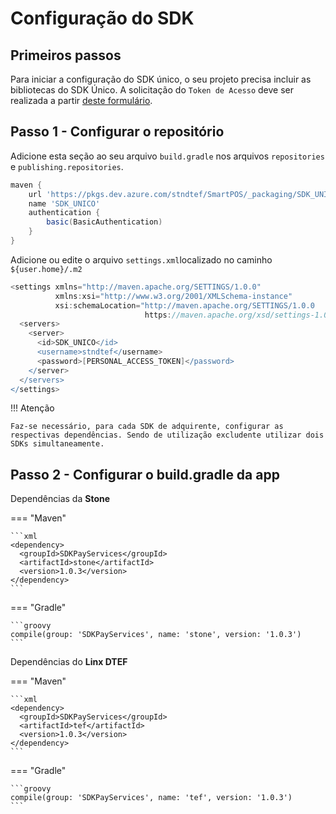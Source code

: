 # Configuração do SDK

## Primeiros passos

Para iniciar a configuração do SDK único, o seu projeto precisa incluir as bibliotecas do SDK Único.
A solicitação do `Token de Acesso` deve ser realizada a partir [deste formulário](https://www.linx.com.br/sdk-access-request).


## Passo 1 - Configurar o repositório

Adicione esta seção ao seu arquivo `build.gradle` nos arquivos `repositories` e `publishing.repositories`.

```groovy
maven {
    url 'https://pkgs.dev.azure.com/stndtef/SmartPOS/_packaging/SDK_UNICO/maven/v1'
    name 'SDK_UNICO'
    authentication {
        basic(BasicAuthentication)
    }
}
```
Adicione ou edite o arquivo `settings.xml`localizado no caminho `${user.home}/.m2`

```groovy
<settings xmlns="http://maven.apache.org/SETTINGS/1.0.0"
          xmlns:xsi="http://www.w3.org/2001/XMLSchema-instance"
          xsi:schemaLocation="http://maven.apache.org/SETTINGS/1.0.0
                              https://maven.apache.org/xsd/settings-1.0.0.xsd">
  <servers>
    <server>
      <id>SDK_UNICO</id>
      <username>stndtef</username>
      <password>[PERSONAL_ACCESS_TOKEN]</password>
    </server>
  </servers>
</settings>
```

!!! Atenção 

    Faz-se necessário, para cada SDK de adquirente, configurar as respectivas dependências. Sendo de utilização excludente utilizar dois SDKs simultaneamente.

## Passo 2 - Configurar o build.gradle da app

Dependências da **Stone**

=== "Maven"

    ```xml
    <dependency>
      <groupId>SDKPayServices</groupId>
      <artifactId>stone</artifactId>
      <version>1.0.3</version>
    </dependency>
    ```

=== "Gradle"

    ```groovy
    compile(group: 'SDKPayServices', name: 'stone', version: '1.0.3')
    ```    


Dependências do **Linx DTEF**

=== "Maven"

    ```xml
    <dependency>
      <groupId>SDKPayServices</groupId>
      <artifactId>tef</artifactId>
      <version>1.0.3</version>
    </dependency>
    ```

=== "Gradle"

    ```groovy
    compile(group: 'SDKPayServices', name: 'tef', version: '1.0.3')
    ```    